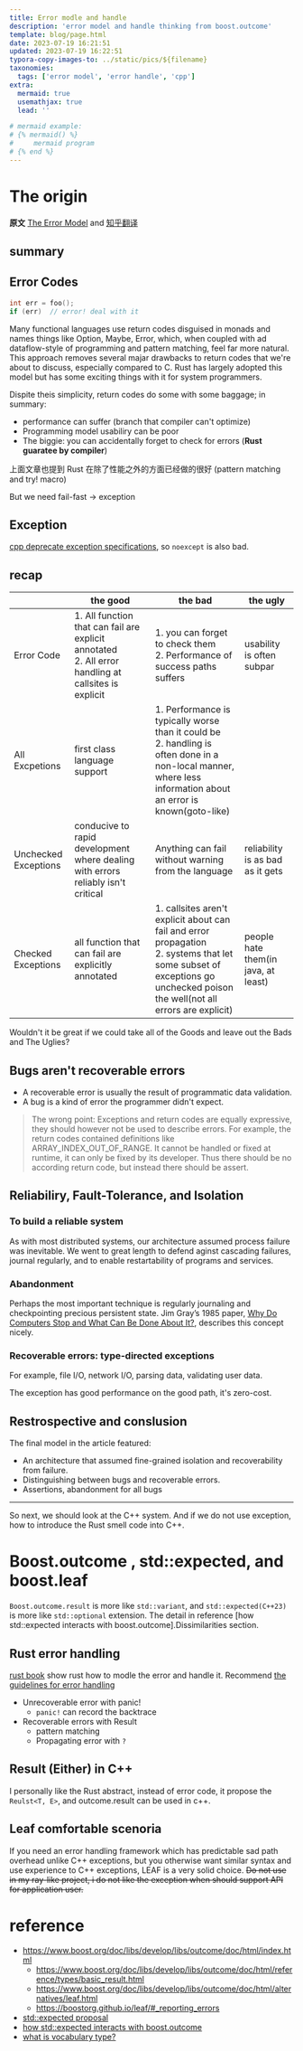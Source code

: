 ```yaml
---
title: Error modle and handle
description: 'error model and handle thinking from boost.outcome'
template: blog/page.html
date: 2023-07-19 16:21:51
updated: 2023-07-19 16:22:51
typora-copy-images-to: ../static/pics/${filename}
taxonomies:
  tags: ['error model', 'error handle', 'cpp']
extra:
  mermaid: true
  usemathjax: true
  lead: ''

# mermaid example: 
# {% mermaid() %}
#     mermaid program
# {% end %}
---
```


# The origin
**原文**
[The Error Model](http://joeduffyblog.com/2016/02/07/the-error-model/) and [知乎翻译](https://zhuanlan.zhihu.com/p/55835404)

## summary
## Error Codes
```cpp
int err = foo();
if (err)  // error! deal with it
```

Many functional languages use return codes disguised in monads and names things like Option<T>, Maybe<T>, Error<T>, which, when coupled with ad dataflow-style of programming and pattern matching, feel far more natural. This approach removes several majar drawbacks to return codes that we're about to discuss, especially compared to C. Rust has largely adopted this model but has some exciting things with it for system programmers.

Dispite theis simplicity, return codes do some with some baggage; in summary:
- performance can suffer (branch that compiler can't optimize)
- Programming model usabiliry can be poor
- The biggie: you can accidentally forget to check for errors (**Rust guaratee by compiler**)

上面文章也提到 Rust 在除了性能之外的方面已经做的很好 (pattern matching and try! macro)

But we need fail-fast -> exception

## Exception
[cpp deprecate exception specifications](https://www.open-std.org/jtc1/sc22/wg21/docs/papers/2010/n3051.html), so `noexcept` is also bad.

## recap
|  | the good | the bad | the ugly |
|--|--|--|--|
| Error Code | 1. All function that can fail are explicit annotated<br />2. All error handling at callsites is explicit | 1. you can forget to check them<br />2. Performance of success paths suffers | usability is often subpar |
| All Excpetions | first class language support | 1. Performance is typically worse than it could be<br />2. handling is often done in a non-local manner, where less information about an error is known(goto-like) |  |
| Unchecked Exceptions | conducive to rapid development where dealing with errors reliably isn't critical | Anything can fail without warning from the language | reliability is as bad as it gets |
| Checked Exceptions | all function that can fail are explicitly annotated | 1. callsites aren't explicit about can fail and error propagation<br />2. systems that let some subset of exceptions go unchecked poison the well(not all errors are explicit) | people hate them(in java, at least) |

Wouldn't it be great if we could take all of the Goods and leave out the Bads and The Uglies?



## Bugs aren't recoverable errors

- A recoverable error is usually the result of programmatic data validation.
- A bug is a kind of error the programmer didn't expect.

> The wrong point: Exceptions and return codes are equally expressive, they should however not be used to describe errors. For example, the return codes contained definitions like ARRAY_INDEX_OUT_OF_RANGE. It cannot be handled or fixed at runtime, it can only be fixed by its developer. Thus there should be no according return code, but instead there should be assert.



## Reliabiliry, Fault-Tolerance, and Isolation

### To build a reliable system

As with most distributed systems, our architecture assumed process failure was inevitable. We went to great length to defend aginst cascading failures, journal regularly, and to enable restartability of programs and services.

### Abandonment

Perhaps the most important technique is regularly journaling and checkpointing precious persistent state. Jim Gray’s 1985 paper, [Why Do Computers Stop and What Can Be Done About It?](http://citeseerx.ist.psu.edu/viewdoc/download?doi=10.1.1.110.9127&rep=rep1&type=pdf), describes this concept nicely.

### Recoverable errors: type-directed exceptions

For example, file I/O, network I/O, parsing data, validating user data.



The exception has good performance on the good path, it's zero-cost.



## Restrospective and conslusion

The final model in the article featured:

- An architecture that assumed fine-grained isolation and recoverability from failure.
- Distinguishing between bugs and recoverable errors.
- Assertions, abandonment for all bugs

---------

So next, we should look at the C++ system. And if we do not use exception, how to introduce the Rust smell code into C++.

# Boost.outcome , std::expected, and boost.leaf

`Boost.outcome.result` is more like `std::variant`, and `std::expected(C++23)` is more like `std::optional` extension. The detail in reference [how std::expected interacts with boost.outcome].Dissimilarities section.

## Rust error handling

[rust book](https://doc.rust-lang.org/book/ch09-02-recoverable-errors-with-result.html) show rust how to modle the error and handle it. Recommend [the guidelines for error handling](https://doc.rust-lang.org/book/ch09-03-to-panic-or-not-to-panic.html#guidelines-for-error-handling)

- Unrecoverable error with panic!
  - `panic!` can record the backtrace
- Recoverable errors with Result
  - pattern matching
  - Propagating error with `?`

## Result (Either) in C++

I personally like the Rust abstract, instead of error code, it propose the `Reulst<T, E>`, and outcome.result can be used in c++.



## Leaf comfortable scenoria

If you need an error handling framework which has predictable sad path overhead unlike C++ exceptions, but you otherwise want similar syntax and use experience to C++ exceptions, LEAF is a very solid choice. ~~Do not use in my ray-like project, i do not like the exception when should support API for application user.~~

# reference

- https://www.boost.org/doc/libs/develop/libs/outcome/doc/html/index.html
  - https://www.boost.org/doc/libs/develop/libs/outcome/doc/html/reference/types/basic_result.html
  - https://www.boost.org/doc/libs/develop/libs/outcome/doc/html/alternatives/leaf.html
  - https://boostorg.github.io/leaf/#_reporting_errors
- [std::expected proposal](https://www.open-std.org/jtc1/sc22/wg21/docs/papers/2022/p0323r12.html#cool-story)
- [how std::expected interacts with boost.outcome](https://www.open-std.org/jtc1/sc22/wg21/docs/papers/2017/p0762r0.pdf)
- [what is vocabulary type?](https://open-std.org/JTC1/SC22/WG21/docs/papers/2020/p2125r0.pdf)